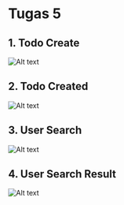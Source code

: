 # Tugas 5

## 1. Todo Create

![Alt text](<screenshoot/tugas5/Screenshot(1342).png>)

## 2. Todo Created

![Alt text](<screenshoot/tugas5/Screenshot(1343).png>)

## 3. User Search

![Alt text](<screenshoot/tugas5/Screenshot(1345).png>)

## 4. User Search Result

![Alt text](<screenshoot/tugas5/Screenshot(1344).png>)
